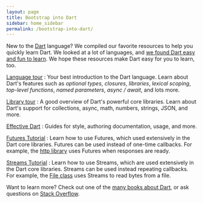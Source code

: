 ```yaml
---
layout: page
title: Bootstrap into Dart
sidebar: home_sidebar
permalink: /bootstrap-into-dart/
---
```


New to the [Dart](https://www.dartlang.org) language?
We compiled our favorite resources to
help you quickly learn Dart.
We looked at a lot of languages, and
[we found Dart easy and fun to learn](/faq/#why-did-flutter-choose-to-use-dart).
We hope these resources make Dart
easy for you to learn, too.

[Language tour](https://www.dartlang.org/docs/dart-up-and-running/ch02.html)
: Your best introduction to the Dart language. Learn about Dart's
  features such as _optional types_, _closures_, _libraries_, _lexical scoping_,
  _top-level functions_, _named parameters_, _async / await_, and lots more.

[Library tour](https://www.dartlang.org/docs/dart-up-and-running/ch03.html)
: A good overview of Dart's powerful core libraries. Learn about
  Dart's support for collections, async, math, numbers, strings, JSON, and more.

[Effective Dart](https://www.dartlang.org/effective-dart/)
: Guides for style, authoring documentation, usage, and more.

[Futures Tutorial](https://www.dartlang.org/docs/tutorials/futures/)
: Learn how to use Futures, which used extensively in the Dart core libraries.
  Futures can be used instead of one-time callbacks. For example,
  the [http library](http://docs.flutter.io/flutter/http/http-library.html)
  uses Futures when responses are ready.

[Streams Tutorial](https://www.dartlang.org/docs/tutorials/futures/)
: Learn how to use Streams, which are used extensively in the Dart core
  libraries. Streams can be used instead repeating callbacks.
  For example, the
  [File class](http://docs.flutter.io/flutter/dart-io/File-class.html)
  uses Streams to read bytes from a file.

Want to learn more? Check out one of the
[many books about Dart](https://www.dartlang.org/books/),
or ask questions on [Stack Overflow](https://stackoverflow.com/tags/dart).